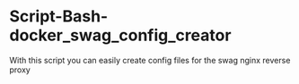 # Script-Bash-docker_swag_config_creator
With this script you can easily create config files for the swag nginx reverse proxy
